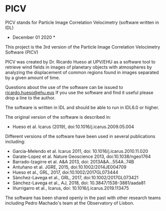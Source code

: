 # PICV
PICV stands for Particle  Image Correlation Velocimetry (software written in IDL)


* December 01 2020 *

This project is the 3rd version of the Particle Image Correlation Velocimetry Software (PICV)

PICV was created by Dr. Ricardo Hueso at UPV/EHU as a software tool to retrieve wind fields 
in images of planetary objects with atmospheres by analyzing the displacement of common regions
found in images separated by a given amount of time.

Questions about the use of the software can be issued to ricardo.hueso@ehu.eus
If you use the software and find it useful please drop a line to the author.

The software is written in IDL and should be able to run in IDL6.0 or higher.

The original version of the software is described in:
* Hueso et al. Icarus (2019), doi:10.1016/j.icarus.2009.05.004 

Different versions of the software have been used in several publications including:

* Garcia-Melendo et al. Icarus 2011, doi: 10.1016/j.icarus.2010.11.020
* Garate-Lopez et al. Nature Geoscience 2013, doi:10.1038/ngeo1764
* Barrado-Izagirre et al. A&A 2013, doi: 2013A&A...554A..74B 
* Antuñano et al. JGRE, 2015, doi:10.1002/2014JE004709 
* Hueso et al., GRL, 2017, doi:10.1002/2017GL073444
* Sánchez-Lavega et al., GRL, 2017, doi:10.1002/2017GL073421 
* Sánchez-Lavega et al., AJ, 2018, doi: 10.3847/1538-3881/aada81
* Iñurrigarro et al., Icarus, doi: 10.1016/j.icarus.2019.113475

The software has been shared openly in the past with other research teams including
Pedro Machado's team at the Observatory of Lisbon.

